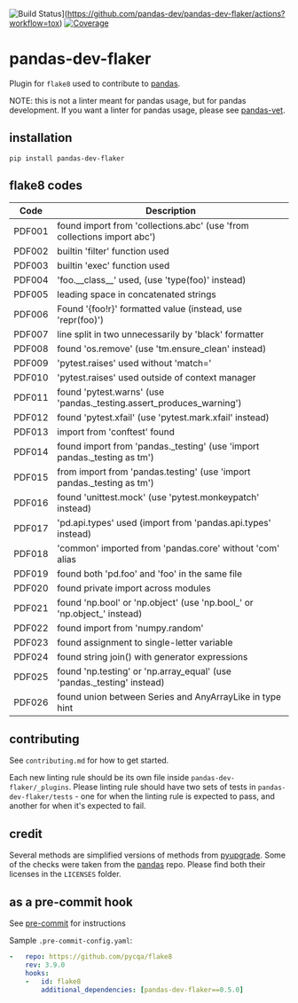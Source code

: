 ![Build Status](https://github.com/pandas-dev/pandas-dev-flaker/workflows/tox/badge.svg)](https://github.com/pandas-dev/pandas-dev-flaker/actions?workflow=tox)
[![Coverage](https://codecov.io/gh/pandas-dev/pandas-dev-flaker/branch/main/graph/badge.svg)](https://codecov.io/gh/pandas-dev/pandas-dev-flaker)

pandas-dev-flaker
=================

Plugin for `flake8` used to contribute to [pandas](https://github.com/pandas-dev/pandas).

NOTE: this is not a linter meant for pandas usage, but for pandas development. If you want
a linter for pandas usage, please see [pandas-vet](https://github.com/deppen8/pandas-vet).

## installation

`pip install pandas-dev-flaker`

## flake8 codes

| Code   | Description                                                             |
|--------|-------------------------------------------------------------------------|
| PDF001 | found import from 'collections.abc' (use 'from collections import abc') |
| PDF002 | builtin 'filter' function used                                            |
| PDF003 | builtin 'exec' function used                                                       |
| PDF004 | 'foo.\_\_class\_\_' used, (use 'type(foo)' instead)                     |
| PDF005 | leading space in concatenated strings                                   |
| PDF006 | Found '{foo!r}' formatted value (instead, use 'repr(foo)')              |
| PDF007 | line split in two unnecessarily by 'black' formatter                    |
| PDF008 | found 'os.remove' (use 'tm.ensure_clean' instead)                       |
| PDF009 | 'pytest.raises' used without 'match='                                   |
| PDF010 | 'pytest.raises' used outside of context manager                         |
| PDF011 | found 'pytest.warns' (use 'pandas._testing.assert_produces_warning')    |
| PDF012 | found 'pytest.xfail' (use 'pytest.mark.xfail' instead)                  |
| PDF013 | import from 'conftest' found                                            |
| PDF014 | found import from 'pandas._testing' (use 'import pandas._testing as tm')|
| PDF015 | from import from 'pandas.testing' (use 'import pandas._testing as tm')  |
| PDF016 | found 'unittest.mock' (use 'pytest.monkeypatch' instead)                |
| PDF017 | 'pd.api.types' used (import from 'pandas.api.types' instead)            |
| PDF018 | 'common' imported from 'pandas.core' without 'com' alias                |
| PDF019 | found both 'pd.foo' and 'foo' in the same file                          |
| PDF020 | found private import across modules                                     |
| PDF021 | found 'np.bool' or 'np.object' (use 'np.bool_' or 'np.object_' instead) |
| PDF022 | found import from 'numpy.random'                                        |
| PDF023 | found assignment to single-letter variable                              |
| PDF024 | found string join() with generator expressions                          |
| PDF025 | found 'np.testing' or 'np.array_equal' (use 'pandas._testing' instead)  |
| PDF026 | found union between Series and AnyArrayLike in type hint                |

## contributing

See `contributing.md` for how to get started.

Each new linting rule should be its own file inside `pandas-dev-flaker/_plugins`. Please linting rule should have two sets of tests in `pandas-dev-flaker/tests` - one for when the linting rule is expected to pass, and another for when it's expected to fail.

## credit

Several methods are simplified versions of methods from [pyupgrade](https://github/asottile/pyupgrade). Some of the checks were taken from the [pandas](https://github.com/pandas-dev/pandas) repo. Please find both their licenses in the `LICENSES` folder.

## as a pre-commit hook

See [pre-commit](https://github.com/pre-commit/pre-commit) for instructions

Sample `.pre-commit-config.yaml`:

```yaml
-   repo: https://github.com/pycqa/flake8
    rev: 3.9.0
    hooks:
    -   id: flake8
        additional_dependencies: [pandas-dev-flaker==0.5.0]
```
